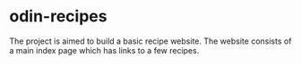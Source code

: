 # odin-recipes

The project is aimed to build a basic recipe website. The website consists of a main index page which has links to a few recipes.